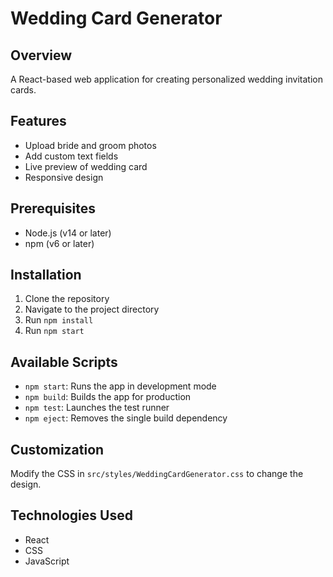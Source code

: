 # Wedding Card Generator

## Overview
A React-based web application for creating personalized wedding invitation cards.

## Features
- Upload bride and groom photos
- Add custom text fields
- Live preview of wedding card
- Responsive design

## Prerequisites
- Node.js (v14 or later)
- npm (v6 or later)

## Installation
1. Clone the repository
2. Navigate to the project directory
3. Run `npm install`
4. Run `npm start`

## Available Scripts
- `npm start`: Runs the app in development mode
- `npm build`: Builds the app for production
- `npm test`: Launches the test runner
- `npm eject`: Removes the single build dependency

## Customization
Modify the CSS in `src/styles/WeddingCardGenerator.css` to change the design.

## Technologies Used
- React
- CSS
- JavaScript